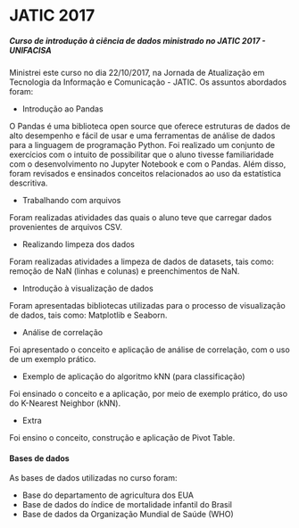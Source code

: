 # JATIC 2017

##### Curso de introdução à ciência de dados ministrado no JATIC 2017 - UNIFACISA

Ministrei este curso no dia 22/10/2017, na Jornada de Atualização em Tecnologia da Informação e Comunicação - JATIC. Os assuntos abordados foram:

* Introdução ao Pandas

O Pandas é uma biblioteca open source que oferece estruturas de dados de alto desempenho e fácil de usar e uma ferramentas de análise de dados para a linguagem de programação Python. Foi realizado um conjunto de exercícios com o intuito de possibilitar que o aluno tivesse familiaridade com o desenvolvimento no Jupyter Notebook e com o Pandas. 
Além disso, foram revisados e ensinados conceitos relacionados ao uso da estatística descritiva.

* Trabalhando com arquivos

Foram realizadas atividades das quais o aluno teve que carregar dados provenientes de arquivos CSV.

* Realizando limpeza dos dados

Foram realizadas atividades a limpeza de dados de datasets, tais como: remoção de NaN (linhas e colunas) e preenchimentos de NaN. 

* Introdução à visualização de dados

Foram apresentadas bibliotecas utilizadas para o processo de visualização de dados, tais como: Matplotlib e Seaborn.

* Análise de correlação

Foi apresentado o conceito e aplicação de análise de correlação, com o uso de um exemplo prático.

* Exemplo de aplicação do algoritmo kNN (para classificação)

Foi ensinado o conceito e a aplicação, por meio de exemplo prático, do uso do K-Nearest Neighbor (kNN).

* Extra

Foi ensino o conceito, construção e aplicação de Pivot Table.

#### Bases de dados

As bases de dados utilizadas no curso foram:

* Base do departamento de agricultura dos EUA
* Base de dados do índice de mortalidade infantil do Brasil
* Base de dados da Organização Mundial de Saúde (WHO)

